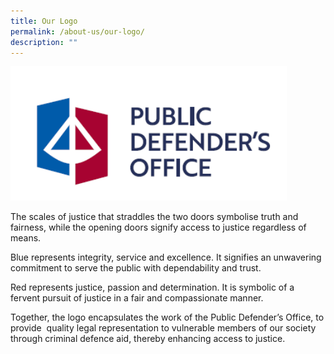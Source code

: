 ```yaml
---
title: Our Logo
permalink: /about-us/our-logo/
description: ""
---
```

![](/images/Picture1.png)


The scales of justice that straddles the two doors symbolise truth and fairness, while the opening doors signify access to justice regardless of means. 

Blue represents integrity, service and excellence. It signifies an unwavering commitment to serve the public with dependability and trust.

Red represents justice, passion and determination. It is symbolic of a fervent pursuit of justice in a fair and compassionate manner.

Together, the logo encapsulates the work of the Public Defender’s Office, to provide  quality legal representation to vulnerable members of our society through criminal defence aid, thereby enhancing access to justice.